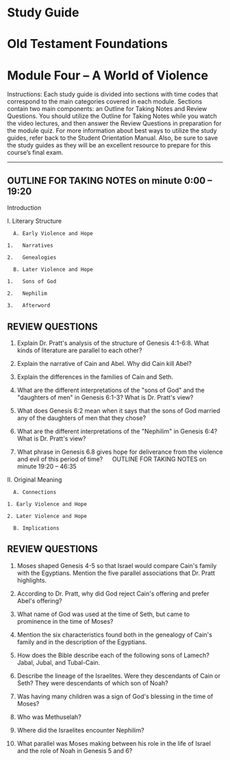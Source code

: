 # Study Guide 
# Old Testament Foundations
# Module Four – A World of Violence

Instructions: Each study guide is divided into sections with time codes that correspond to the main categories covered in each module. Sections contain two main components: an Outline for Taking Notes and Review Questions. You should utilize the Outline for Taking Notes while you watch the video lectures, and then answer the Review Questions in preparation for the module quiz. For more information about best ways to utilize the study guides, refer back to the Student Orientation Manual. Also, be sure to save the study guides as they will be an excellent resource to prepare for this course’s final exam.

**********************************

## OUTLINE FOR TAKING NOTES on minute 0:00 – 19:20

Introduction 

I. Literary Structure 

      A. Early Violence and Hope 

  	1.   Narratives 

  	2.   Genealogies 

      B. Later Violence and Hope 

  	1.   Sons of God 

  	2.   Nephilim 

 	3.   Afterword 

## REVIEW QUESTIONS
1. Explain Dr. Pratt's analysis of the structure of Genesis 4:1-6:8. What kinds of literature are parallel to each other?

2. Explain the narrative of Cain and Abel. Why did Cain kill Abel?

3. Explain the differences in the families of Cain and Seth.

4. What are the different interpretations of the "sons of God" and the "daughters of men" in Genesis 6:1-3? What is Dr. Pratt's view?

5. What does Genesis 6:2 mean when it says that the sons of God married any of the daughters of men that they chose? 

6. What are the different interpretations of the "Nephilim" in Genesis 6:4? What is Dr. Pratt's view?

7. What phrase in Genesis 6.8 gives hope for deliverance from the violence and evil of this period of time? 
 
OUTLINE FOR TAKING NOTES on minute 19:20 – 46:35

II. Original Meaning 

      A. Connections 

  	1. Early Violence and Hope 

  	2. Later Violence and Hope 

      B. Implications 


## REVIEW QUESTIONS

1. Moses shaped Genesis 4-5 so that Israel would compare Cain's family with the Egyptians. Mention the five parallel associations that Dr. Pratt highlights. 

2. According to Dr. Pratt, why did God reject Cain's offering and prefer Abel's offering? 

3. What name of God was used at the time of Seth, but came to prominence in the time of Moses?

4. Mention the six characteristics found both in the genealogy of Cain's family and in the description of the Egyptians. 

5. How does the Bible describe each of the following sons of Lamech? Jabal, Jubal, and Tubal-Cain.

6. Describe the lineage of the Israelites. Were they descendants of Cain or Seth? They were descendants of which son of Noah? 

7. Was having many children was a sign of God's blessing in the time of Moses?

8. Who was Methuselah? 

9. Where did the Israelites encounter Nephilim?

10. What parallel was Moses making between his role in the life of Israel and the role of Noah in Genesis 5 and 6?

